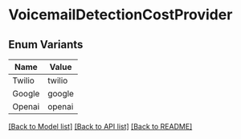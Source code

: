 # VoicemailDetectionCostProvider

## Enum Variants

| Name | Value |
|---- | -----|
| Twilio | twilio |
| Google | google |
| Openai | openai |


[[Back to Model list]](../README.md#documentation-for-models) [[Back to API list]](../README.md#documentation-for-api-endpoints) [[Back to README]](../README.md)


